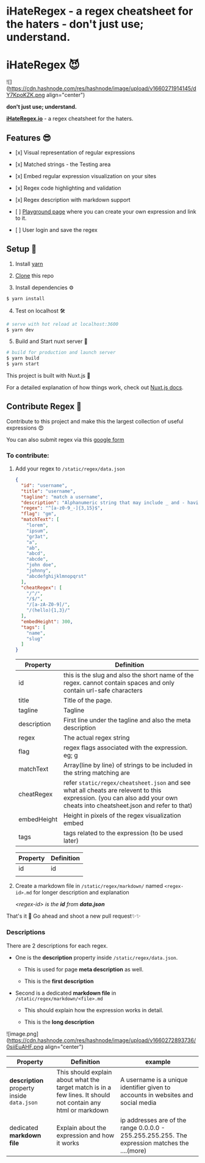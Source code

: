 # iHateRegex - a regex cheatsheet for the haters - don't just use; understand.

# iHateRegex 😈

![](https://cdn.hashnode.com/res/hashnode/image/upload/v1660271914145/dY7KpoKZK.png align="center")

**don't just use; understand.**

[**iHateRegex.io**](https://ihateregex.io) - a regex cheatsheet for the haters.

## Features 😎

*   \[x\] Visual representation of regular expressions
    
*   \[x\] Matched strings - the Testing area
    
*   \[x\] Embed regular expression visualization on your sites
    
*   \[x\] Regex code highlighting and validation
    
*   \[x\] Regex description with markdown support
    
*   \[ \] [Playground page](https://ihateregex.io/playground) where you can create your own expression and link to it.
    
*   \[ \] User login and save the regex
    

## Setup 🚀

1.  Install [yarn](https://yarnpkg.com/)
    
2.  [Clone](https://help.github.com/en/github/creating-cloning-and-archiving-repositories/cloning-a-repository) this repo
    
3.  Install dependencies ⚙️
    

```bash
$ yarn install
```

4.  Test on localhost 🛠
    

```bash
# serve with hot reload at localhost:3600
$ yarn dev
```

5.  Build and Start nuxt server 🚀
    

```bash
# build for production and launch server
$ yarn build
$ yarn start
```

This project is built with Nuxt.js 🙌

For a detailed explanation of how things work, check out [Nuxt.js docs](https://nuxtjs.org).

## Contribute Regex 🙏

Contribute to this project and make this the largest collection of useful expressions 😍

You can also submit regex via this [google form](https://forms.gle/Cwo3VupujQJzeoYQ9)

### To contribute:

1.  Add your regex to `/static/regex/data.json`
    
    ```json
    {
      "id": "username",
      "title": "username",
      "tagline": "match a username",
      "description": "Alphanumeric string that may include _ and - having a length of 3 to 16 characters.",
      "regex": "^[a-z0-9_-]{3,15}$",
      "flag": "gm",
      "matchText": [
        "lorem",
        "ipsum",
        "gr3at",
        "a",
        "ab",
        "abcd",
        "abcde",
        "john doe",
        "johnny",
        "abcdefghijklmnopqrst"
      ],
      "cheatRegex": [
        "/^/",
        "/$/",
        "/[a-zA-Z0-9]/",
        "/(hello){1,3}/"
      ],
      "embedHeight": 300,
      "tags": [
        "name",
        "slug"
      ]
    }
    ```
    
    | Property | Definition |
    | --- | --- |
    | id | this is the slug and also the short name of the regex. cannot contain spaces and only contain url-safe characters |
    | title | Title of the page. |
    | tagline | Tagline |
    | description | First line under the tagline and also the meta description |
    | regex | The actual regex string |
    | flag | regex flags associated with the expression. eg; g |
    | matchText | Array(line by line) of strings to be included in the string matching are |
    | cheatRegex | refer `static/regex/cheatsheet.json` and see what all cheats are relevent to this expression. (you can also add your own cheats into cheatsheet.json and refer to that) |
    | embedHeight | Height in pixels of the regex visualization embed |
    | tags | tags related to the expression (to be used later) |
    
    | Property | Definition |
    | --- | --- |
    | id | id |
    |  |  |
    
2.  Create a markdown file in `/static/regex/markdown/` named `<regex-id>.md` for longer description and explanation
    
    *&lt;regex-id&gt; is the* ***id*** *from* ***data.json***
    

That's it 🙌 Go ahead and shoot a new pull request✨✨

### Descriptions

There are 2 descriptions for each regex.

*   One is the **description** property inside `/static/regex/data.json`.
    
    *   This is used for page **meta description** as well.
        
    *   This is the **first description**
        
*   Second is a dedicated **markdown file** in `/static/regex/markdown/<file>.md`
    
    *   This should explain how the expression works in detail.
        
    *   This is the **long description**
        

![image.png](https://cdn.hashnode.com/res/hashnode/image/upload/v1660272893736/0siiEuAHF.png align="center")

| Property | Definition | example |
| --- | --- | --- |
| **description** property inside `data.json` | This should explain about what the target match is in a few lines. It should not contain any html or markdown | A username is a unique identifier given to accounts in websites and social media |
| dedicated **markdown file** | Explain about the expression and how it works | ip addresses are of the range 0.0.0.0 - 255.255.255.255. The expression matches the ....(more) |